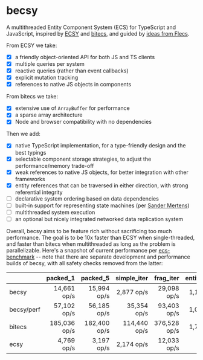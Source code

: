 # becsy

A multithreaded Entity Component System (ECS) for TypeScript and JavaScript, inspired by [ECSY](https://github.com/ecsyjs/ecsy) and [bitecs](https://github.com/NateTheGreatt/bitECS), and guided by [ideas from Flecs](https://ajmmertens.medium.com/why-vanilla-ecs-is-not-enough-d7ed4e3bebe5).

From ECSY we take:
- [x] a friendly object-oriented API for both JS and TS clients
- [x] multiple queries per system
- [x] reactive queries (rather than event callbacks)
- [x] explicit mutation tracking
- [x] references to native JS objects in components

From bitecs we take:
- [x] extensive use of `ArrayBuffer` for performance
- [x] a sparse array architecture
- [x] Node and browser compatibility with no dependencies

Then we add:
- [x] native TypeScript implementation, for a type-friendly design and the best typings
- [x] selectable component storage strategies, to adjust the performance/memory trade-off
- [x] weak references to native JS objects, for better integration with other frameworks
- [x] entity references that can be traversed in either direction, with strong referential integrity
- [ ] declarative system ordering based on data dependencies
- [ ] built-in support for representing state machines (per [Sander Mertens](https://ajmmertens.medium.com/why-storing-state-machines-in-ecs-is-a-bad-idea-742de7a18e59))
- [ ] multithreaded system execution
- [ ] an optional but nicely integrated networked data replication system

Overall, becsy aims to be feature rich without sacrificing too much performance.  The goal is to be 10x faster than ECSY when single-threaded, and faster than bitecs when multithreaded as long as the problem is parallelizable.  Here's a snapshot of current performance per [ecs-benchmark](https://github.com/noctjs/ecs-benchmark) -- note that there are separate development and performance builds of becsy, with all safety checks removed from the latter:

|     | packed_1 | packed_5 | simple_iter | frag_iter | entity_cycle | add_remove |
| --- | --: |--: |--: |--: |--: |--: |
| becsy | 14,661 op/s | 15,994 op/s | 2,877 op/s | 29,098 op/s | 1,166 op/s | 5,166 op/s |
| becsy/perf | 57,102 op/s | 56,185 op/s | 35,354 op/s | 93,403 op/s | 1,063 op/s | 6,651 op/s |
| bitecs | 185,036 op/s | 182,400 op/s | 114,440 op/s | 376,528 op/s | 1,790 op/s | 3,357 op/s |
| ecsy | 4,769 op/s | 3,197 op/s | 2,174 op/s | 12,033 op/s | 18 op/s | 397 op/s |
